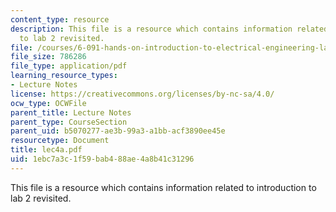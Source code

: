 ```yaml
---
content_type: resource
description: This file is a resource which contains information related to introduction
  to lab 2 revisited.
file: /courses/6-091-hands-on-introduction-to-electrical-engineering-lab-skills-january-iap-2008/1ebc7a3c1f59bab488ae4a8b41c31296_lec4a.pdf
file_size: 786286
file_type: application/pdf
learning_resource_types:
- Lecture Notes
license: https://creativecommons.org/licenses/by-nc-sa/4.0/
ocw_type: OCWFile
parent_title: Lecture Notes
parent_type: CourseSection
parent_uid: b5070277-ae3b-99a3-a1bb-acf3890ee45e
resourcetype: Document
title: lec4a.pdf
uid: 1ebc7a3c-1f59-bab4-88ae-4a8b41c31296
---
```

This file is a resource which contains information related to introduction to lab 2 revisited.